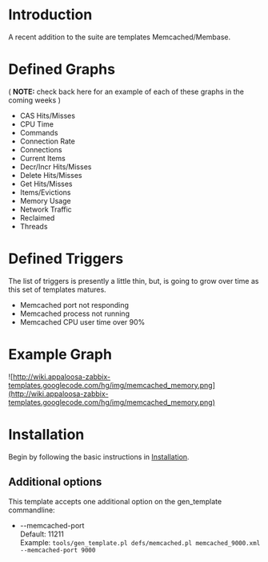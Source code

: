 # Introduction #

A recent addition to the suite are templates Memcached/Membase.

# Defined Graphs #

( **NOTE:** check back here for an example of each of these graphs in the coming weeks )

  * CAS Hits/Misses
  * CPU Time
  * Commands
  * Connection Rate
  * Connections
  * Current Items
  * Decr/Incr Hits/Misses
  * Delete Hits/Misses
  * Get Hits/Misses
  * Items/Evictions
  * Memory Usage
  * Network Traffic
  * Reclaimed
  * Threads

# Defined Triggers #

The list of triggers is presently a little thin, but, is going to grow over time as this set of templates matures.

  * Memcached port not responding
  * Memcached process not running
  * Memcached CPU user time over 90%

# Example Graph #

![http://wiki.appaloosa-zabbix-templates.googlecode.com/hg/img/memcached_memory.png](http://wiki.appaloosa-zabbix-templates.googlecode.com/hg/img/memcached_memory.png)

# Installation #

Begin by following the basic instructions in [Installation](Installation.md).

## Additional options ##

This template accepts one additional option on the gen\_template commandline:

  * --memcached-port<br />Default: 11211<br />Example: `tools/gen_template.pl defs/memcached.pl memcached_9000.xml --memcached-port 9000`